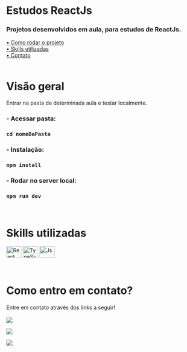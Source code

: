 # Estudos ReactJs

### Projetos desenvolvidos em aula, para estudos de ReactJs.

[• Como rodar o projeto](#start)<br>
[• Skills utilizadas](#leng)<br>
[• Contato](#contato)<br>
<br>

# Visão geral

Entrar na pasta de determinada aula e testar localmente.
<br>

<p id="start"></p>

### - Acessar pasta:

### `cd nomeDaPasta`

### - Instalação:

### `npm install`

### - Rodar no server local:

### `npm run dev`


<br>

<p id="leng"></p>

# Skills utilizadas

<p>
<img align="center" alt="React" height="30" width="40" src="https://cdn.jsdelivr.net/gh/devicons/devicon/icons/react/react-original.svg">
  <img align="center" alt="TypeScript" height="30" width="40" title="TypeScript" src="https://cdn.jsdelivr.net/gh/devicons/devicon/icons/typescript/typescript-original.svg">
  <img align="center" alt="Js" height="30" width="40" src="https://cdn.jsdelivr.net/gh/devicons/devicon/icons/javascript/javascript-original.svg">
</p>
<br>

<p id="contato"></p>

# Como entro em contato?

Entre em contato através dos links a seguir!
<br>
<br>
<a href="https://www.linkedin.com/in/mateusalvesds/" target="_blank"><img src="https://img.shields.io/badge/-LinkedIn-%230077B5?style=for-the-badge&logo=linkedin&logoColor=white" target="_blank"></a>

<a href = "mailto:contatomateusalves@hotmail.com"><img src="https://img.shields.io/badge/Microsoft_Outlook-0078D4?style=for-the-badge&logo=microsoft-outlook&logoColor=white" target="_blank"></a>

<a href="https://api.whatsapp.com/send?phone=+5511966616365" target="_blank"><img src="https://img.shields.io/badge/WhatsApp-25D366?style=for-the-badge&logo=whatsapp&logoColor=white" target="_blank"></a>

</p>
<br>
<br>
<br>
